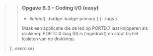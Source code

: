 >> ### Opgave B.3 - Coding I/O (easy)
>>
>> - *School*{: .badge .badge-primary }
>>{: .tags }
>>
>> Maak een applicatie die de led op PORTD.7 laat knipperen als drukknop PORTC.0 laag (0) is (ingedrukt) en stopt bij het loslaten van de drukknop.
>>
>{: .exercise}